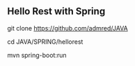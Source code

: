 ## Hello Rest with Spring

git clone https://github.com/admred/JAVA

cd JAVA/SPRING/hellorest

mvn spring-boot:run
